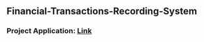 ## Financial-Transactions-Recording-System

### Project Application: [Link](https://financial-transactions-recording-system.onrender.com)
